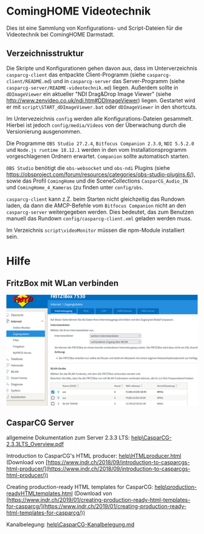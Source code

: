 ComingHOME Videotechnik
=======================

Dies ist eine Sammlung von Konfigurations- und Script-Dateien für die Videotechnik bei ComingHOME Darmstadt.

Verzeichnisstruktur
-------------------

Die Skripte und Konfigurationen gehen davon aus, dass im Unterverzeichnis `casparcg-client` das entpackte Client-Programm (siehe `casparcg-client/README.md`) und in `casparcg-server` das Server-Programm (siehe `casparcg-server/README-videotechnik.md`) liegen.
Außerdem sollte in `dDImageViewer` ein aktueller "NDI Drag&Drop Image Viewer" (siehe http://www.zenvideo.co.uk/ndi.htm#DDImageViewer) liegen. Gestartet wird er mit `script\START_dDImageViewer.bat` oder `dDImageViewer` in den shortcuts.

Im Untervezeichnis `config` werden alle Konfigurations-Dateien gesammelt. Hierbei ist jedoch `config/media/Videos` von der Überwachung durch die Versionierung ausgenommen.

Die Programme `OBS Studio 27.2.4`, `Bitfocus Companion 2.3.0`, `NDI 5.5.2.0` und `Node.js runtime 18.12.1` werden in den vom Installationsprogramm vorgeschlagenen Ordnern erwartet. `Companion` sollte automatisch starten.

`OBS Studio` benötigt die `obs-websocket` und `obs-ndi` Plugins (siehe https://obsproject.com/forum/resources/categories/obs-studio-plugins.6/), sowie das Profil `ComingHome` und die SceneCollections `CasparCG_Audio_IN` und `ComingHome_4_Kameras` (zu finden unter `config/obs`.

`casparcg-client` kann z.Z. beim Starten nicht gleichzeitig das Rundown laden, da dann die AMCP-Befehle vom `Bitfocus Companion` nicht an den `casparcg-server` weitergegeben werden. Dies bedeutet, das zum Benutzen manuell das Rundown `config/casparcg-client.xml` geladen werden muss.

Im Verzeichnis `script\videoMonitor` müssen die npm-Module installiert sein.

Hilfe
=====

FritzBox mit WLan verbinden
---------------------------
![Screeenshot Internet->Zugangsdaten](help/fritzBoxMitWLanVerbinden.png)

CasparCG Server
---------------

allgemeine Dokumentation zum Server 2.3.3 LTS: [help\CasparCG-2.3.3LTS_Overview.pdf](help/CasparCG-2.3.3LTS_Overview.pdf)

Introduction to CasparCG's HTML producer: [help\HTMLproducer.html](help/HTMLproducer.html) (Download von [https://www.indr.ch/2018/09/introduction-to-casparcgs-html-producer/](https://www.indr.ch/2018/09/introduction-to-casparcgs-html-producer/))

Creating production-ready HTML templates for CasparCG: [help\production-readyHTMLtemplates.html](help/production-readyHTMLtemplates.html) (Download von [https://www.indr.ch/2019/01/creating-production-ready-html-templates-for-casparcg/](https://www.indr.ch/2019/01/creating-production-ready-html-templates-for-casparcg/))

Kanalbelegung: [help\CasparCG-Kanalbelegung.md](help/CasparCG-Kanalbelegung.md)
